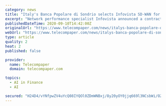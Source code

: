 ```yaml
---
category: news
title: "Italy's Banca Popolare di Sondrio selects Infovista SD-WAN for digital push"
excerpt: "Network performance specialist Infovista announced a contract to provide its Ipanema-branded SD-WAN technology to Italian financial services provider Banca Popolare di Sondrio. The overall aim of the deal has been to help Banca Popolare deliver simplified and streamlined digital experiences to clients and employees alike via a combination of advanced application visibility and control capabilities with machine learning and intelligent"
publishedDateTime: 2020-09-10T14:42:00Z
originalUrl: "https://www.telecompaper.com/news/italys-banca-popolare-di-sondrio-selects-infovista-sd-wan-for-digital-push--1353450"
webUrl: "https://www.telecompaper.com/news/italys-banca-popolare-di-sondrio-selects-infovista-sd-wan-for-digital-push--1353450"
type: article
quality: 2
heat: 2
published: false

provider:
  name: Telecompaper
  domain: telecompaper.com

topics:
  - AI in Finance
  - AI

secured: "H24D4/vYNfpwZV4uYcQ08IYQOl0ZDmWNBxj/8y20yOY0jjq669l3NCsbWi/OZmqx14LitYVPkw3og9orI7w7/9zmtu1WKk3o6JrYfJSRRdkmKJKUxjEj74X8Gz+PDKHESWI5YcXYMLezfu8il6J6Wlvfx7FQOD3KB3CaIiexs5Fd9OEI3uKyIdmbwr1PxFjQATt6oGKTSU9TAQ1OXiCDxWQUPSWvK5rhoPRTAR4o4HfftDuWigkyasbAyBEEhW48ELlW7FBwEnNabL3UhYWIO95RInMrlEPUiaOoa4kBz8/yIMHPRDVGV+2DJSs5WtX3xYkTzE9K4mAN2J/UM2A2EgOmzxKj/wPAE06uaARXLrw=;A1wwwNrEcyO8NNqk8+BDVA=="
---
```


